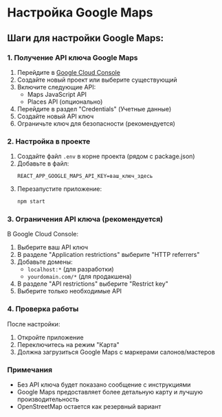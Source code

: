 # Настройка Google Maps

## Шаги для настройки Google Maps:

### 1. Получение API ключа Google Maps

1. Перейдите в [Google Cloud Console](https://console.cloud.google.com/)
2. Создайте новый проект или выберите существующий
3. Включите следующие API:
   - Maps JavaScript API
   - Places API (опционально)
4. Перейдите в раздел "Credentials" (Учетные данные)
5. Создайте новый API ключ
6. Ограничьте ключ для безопасности (рекомендуется)

### 2. Настройка в проекте

1. Создайте файл `.env` в корне проекта (рядом с package.json)
2. Добавьте в файл:
   ```
   REACT_APP_GOOGLE_MAPS_API_KEY=ваш_ключ_здесь
   ```
3. Перезапустите приложение:
   ```bash
   npm start
   ```

### 3. Ограничения API ключа (рекомендуется)

В Google Cloud Console:
1. Выберите ваш API ключ
2. В разделе "Application restrictions" выберите "HTTP referrers"
3. Добавьте домены:
   - `localhost:*` (для разработки)
   - `yourdomain.com/*` (для продакшена)
4. В разделе "API restrictions" выберите "Restrict key"
5. Выберите только необходимые API

### 4. Проверка работы

После настройки:
1. Откройте приложение
2. Переключитесь на режим "Карта"
3. Должна загрузиться Google Maps с маркерами салонов/мастеров

### Примечания

- Без API ключа будет показано сообщение с инструкциями
- Google Maps предоставляет более детальную карту и лучшую производительность
- OpenStreetMap остается как резервный вариант

